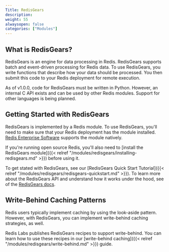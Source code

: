 ```yaml
---
Title: RedisGears
description:
weight: 55
alwaysopen: false
categories: ["Modules"]
---
```

## What is RedisGears?

RedisGears is an engine for data processing in Redis. RedisGears supports batch and event-driven processing for Redis data. To use RedisGears, you write functions that describe how your data should be processed. You then submit this code to your Redis deployment for remote execution.

As of v1.0.0, code for RedisGears must be written in Python. However, an internal C API exists and can be used by other Redis modules. Support for other languages is being planned.

## Getting Started with RedisGears

RedisGears is implemented by a Redis module. To use RedisGears, you'll need to make sure that your Redis deployment has the module installed. [Redis Enterprise Software](https://docs.redislabs.com/latest/rs/) supports the module natively.

If you're running open source Redis, you'll also need to [install the RedisGears module]({{< relref "/modules/redisgears/installing-redisgears.md" >}}) before using it.

To get stated with RedisGears, see our [RedisGears Quick Start Tutorial]({{< relref "/modules/redisgears/redisgears-quickstart.md" >}}). To learn more about the RedisGears API and understand how it works under the hood, see of the [RedisGears docs](https://oss.redislabs.com/redisgears/).

## Write-Behind Caching Patterns

Redis users typically implement caching by using the look-aside pattern. However, with RedisGears, you can implement write-behind caching strategies, as well.

Redis Labs publishes RedisGears recipes to support write-behind. You can learn how to use these recipes in our [write-behind caching]({{< relref "/modules/redisgears/write-behind.md" >}}) guide.
